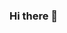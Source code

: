 ### Hi there 👋

<!--
**SplashUserbot/SplashUserbot** is a ✨ _special_ ✨ repository because its `README.md` (this file) appears on your GitHub profile.

Here are some ideas to get you started:

- 🔭 I’m currently working on ...Splash Userbot
- 🌱 I’m currently learning ...Python
- 📫 How to reach me: ... you can find me on telegram @TerrorAK 
- ⚡ Fun fact: ... I am noob😶
-->
